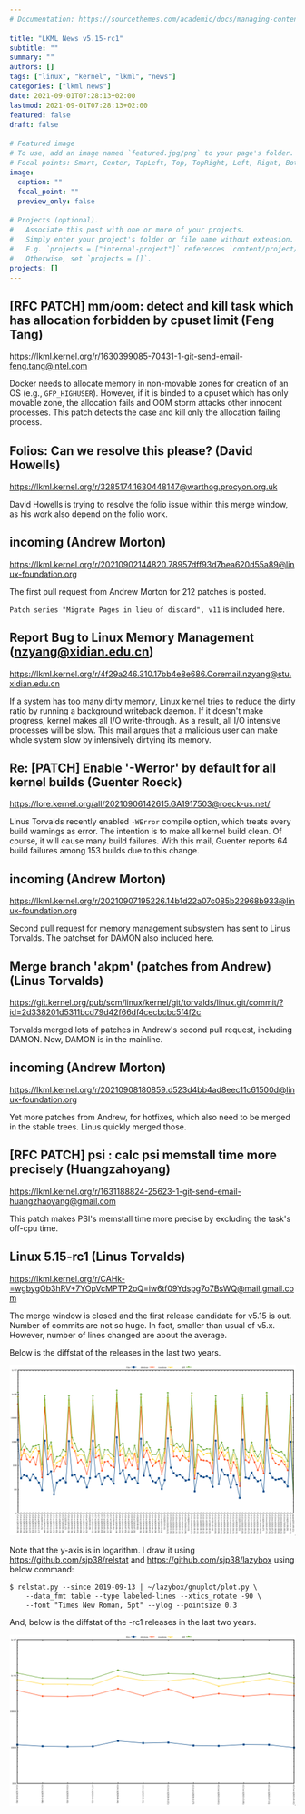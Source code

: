 ```yaml
---
# Documentation: https://sourcethemes.com/academic/docs/managing-content/

title: "LKML News v5.15-rc1"
subtitle: ""
summary: ""
authors: []
tags: ["linux", "kernel", "lkml", "news"]
categories: ["lkml news"]
date: 2021-09-01T07:28:13+02:00
lastmod: 2021-09-01T07:28:13+02:00
featured: false
draft: false

# Featured image
# To use, add an image named `featured.jpg/png` to your page's folder.
# Focal points: Smart, Center, TopLeft, Top, TopRight, Left, Right, BottomLeft, Bottom, BottomRight.
image:
  caption: ""
  focal_point: ""
  preview_only: false

# Projects (optional).
#   Associate this post with one or more of your projects.
#   Simply enter your project's folder or file name without extension.
#   E.g. `projects = ["internal-project"]` references `content/project/deep-learning/index.md`.
#   Otherwise, set `projects = []`.
projects: []
---
```


[RFC PATCH] mm/oom: detect and kill task which has allocation forbidden by cpuset limit (Feng Tang)
---------------------------------------------------------------------------------------------------

https://lkml.kernel.org/r/1630399085-70431-1-git-send-email-feng.tang@intel.com

Docker needs to allocate memory in non-movable zones for creation of an OS
(e.g., `GFP_HIGHUSER`).  However, if it is binded to a cpuset which has only
movable zone, the allocation fails and OOM storm attacks other innocent
processes.  This patch detects the case and kill only the allocation failing
process.


Folios: Can we resolve this please? (David Howells)
---------------------------------------------------

https://lkml.kernel.org/r/3285174.1630448147@warthog.procyon.org.uk

David Howells is trying to resolve the folio issue within this merge window, as
his work also depend on the folio work.


incoming (Andrew Morton)
------------------------

https://lkml.kernel.org/r/20210902144820.78957dff93d7bea620d55a89@linux-foundation.org

The first pull request from Andrew Morton for 212 patches is posted.

`Patch series "Migrate Pages in lieu of discard", v11` is included here.


Report Bug to Linux Memory Management (nzyang@xidian.edu.cn)
------------------------------------------------------------

https://lkml.kernel.org/r/4f29a246.310.17bb4e8e686.Coremail.nzyang@stu.xidian.edu.cn

If a system has too many dirty memory, Linux kernel tries to reduce the dirty
ratio by running a background writeback daemon.  If it doesn't make progress,
kernel makes all I/O write-through.  As a result, all I/O intensive processes
will be slow.  This mail argues that a malicious user can make whole system
slow by intensively dirtying its memory.


Re: [PATCH] Enable '-Werror' by default for all kernel builds (Guenter Roeck)
-----------------------------------------------------------------------------

https://lore.kernel.org/all/20210906142615.GA1917503@roeck-us.net/

Linus Torvalds recently enabled `-WError` compile option, which treats every
build warnings as error.  The intention is to make all kernel build clean.  Of
course, it will cause many build failures.  With this mail, Guenter reports 64
build failures among 153 builds due to this change.


incoming (Andrew Morton)
------------------------

https://lkml.kernel.org/r/20210907195226.14b1d22a07c085b22968b933@linux-foundation.org

Second pull request for memory management subsystem has sent to Linus Torvalds.
The patchset for DAMON also included here.


Merge branch 'akpm' (patches from Andrew) (Linus Torvalds)
----------------------------------------------------------

https://git.kernel.org/pub/scm/linux/kernel/git/torvalds/linux.git/commit/?id=2d338201d5311bcd79d42f66df4cecbcbc5f4f2c

Torvalds merged lots of patches in Andrew's second pull request, including
DAMON.  Now, DAMON is in the mainline.


incoming (Andrew Morton)
------------------------

https://lkml.kernel.org/r/20210908180859.d523d4bb4ad8eec11c61500d@linux-foundation.org

Yet more patches from Andrew, for hotfixes, which also need to be merged in the
stable trees.  Linus quickly merged those.


[RFC PATCH] psi : calc psi memstall time more precisely (Huangzahoyang)
-----------------------------------------------------------------------

https://lkml.kernel.org/r/1631188824-25623-1-git-send-email-huangzhaoyang@gmail.com

This patch makes PSI's memstall time more precise by excluding the task's
off-cpu time.


Linux 5.15-rc1 (Linus Torvalds)
-------------------------------

https://lkml.kernel.org/r/CAHk-=wgbygOb3hRV+7YOpVcMPTP2oQ=iw6tf09Ydspg7o7BsWQ@mail.gmail.com

The merge window is closed and the first release candidate for v5.15 is out.
Number of commits are not so huge.  In fact, smaller than usual of v5.x.
However, number of lines changed are about the average.

Below is the diffstat of the releases in the last two years.

![Kernel release stat](/img/kernel_release_stat/v5.4-rc1..v5.15-rc1.png)

Note that the y-axis is in logarithm.  I draw it using
https://github.com/sjp38/relstat and https://github.com/sjp38/lazybox using
below command:

    $ relstat.py --since 2019-09-13 | ~/lazybox/gnuplot/plot.py \
	    --data_fmt table --type labeled-lines --xtics_rotate -90 \
	    --font "Times New Roman, 5pt" --ylog --pointsize 0.3


And, below is the diffstat of the -rc1 releases in the last two years.

![rc1 release stat](/img/kernel_release_stat/v5.15-rc1-only.png)
